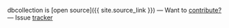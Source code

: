 

dbcollection is [open source]({{ site.source_link }})
&mdash;
Want to [contribute?](https://github.com/dbcollection/dbcollection#contributing)
&mdash;
Issue [tracker](https://github.com/dbcollection/dbcollection/issues)
<!-- &mdash;
Talk to us on [Gitter](TODO) -->
